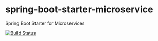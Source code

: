 # spring-boot-starter-microservice
Spring Boot Starter for Microservices

[![Build Status](https://travis-ci.org/ourchitecture/spring-boot-starter-microservice.svg?branch=master)](https://travis-ci.org/ourchitecture/spring-boot-starter-microservice)
